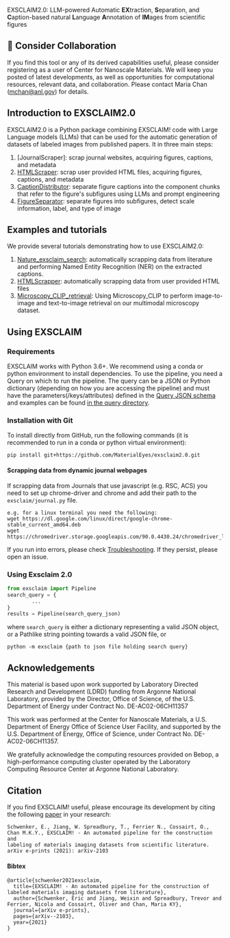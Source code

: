 EXSCLAIM2.0: LLM-powered Automatic **EX**traction, **S**eparation, and **C**aption-based natural **L**anguage **A**nnotation of **IM**ages from scientific figures


## 🤔 Consider Collaboration

If you find this tool or any of its derived capabilities useful, please consider registering as a user of Center for Nanoscale Materials. We will keep you posted of latest developments, as well as opportunities for computational resources, relevant data, and collaboration. Please contact Maria Chan (mchan@anl.gov) for details.

## Introduction to EXSCLAIM2.0

EXSCLAIM2.0 is a Python package combining EXSCLAIM! code with Large Language models (LLMs) that can be used for the automatic generation of datasets of labeled images from published papers. It in three main steps:
1. [JournalScraper]: scrap journal websites, acquiring figures, captions, and metadata
2. [HTMLScraper](https://github.com/MaterialEyes/exsclaim/wiki/JournalScraper): scrap user provided HTML files, acquiring figures, captions, and metadata 
3. [CaptionDistributor](https://github.com/MaterialEyes/exsclaim/wiki/JournalScraper): separate figure captions into the component chunks that refer to the figure's subfigures using LLMs and prompt engineering
4. [FigureSeparator](https://github.com/MaterialEyes/exsclaim/wiki/JournalScraper): separate figures into subfigures, detect scale information, label, and type of image

## Examples and tutorials
We provide several tutorials demonstrating how to use EXSCLAIM2.0:
1. [Nature_exsclaim_search](https://github.com/MaterialEyes/exsclaim2.0/blob/main/notebooks/1_Nature_exsclaim_search.ipynb): automatically scrapping data from literature and performing Named Entity Recognition (NER) on the extracted captions.
2. [HTMLScrapper](https://github.com/MaterialEyes/exsclaim2.0/blob/main/notebooks/2_HTMLScraper.ipynb): automatically scrapping data from user provided HTML files
3. [Microscopy_CLIP_retrieval](https://github.com/MaterialEyes/exsclaim2.0/blob/main/notebooks/3_Microscopy_CLIP_retrieval.ipynb): Using Microscopy_CLIP to perform image-to-image and text-to-image retrieval on our multimodal microscopy dataset.


## Using EXSCLAIM

### Requirements 
EXSCLAIM works with Python 3.6+. We recommend using a conda or python environment to install dependencies. To use the pipeline, you need a Query on which to run the pipeline. The query can be a JSON or Python dictionary (depending on how you are accessing the pipeline) and must have the parameters(/keys/attributes) defined in the [Query JSON schema](https://github.com/MaterialEyes/exsclaim/wiki/JSON-Schema#query-json-) and examples can be found [in the query directory](https://github.com/MaterialEyes/exsclaim/tree/master/query).

### Installation with Git
To install directly from GitHub, run the following commands (it is recommended to run in a conda or python virtual environment):
```shell
pip install git+https://github.com/MaterialEyes/exsclaim2.0.git
```

#### Scrapping data from dynamic journal webpages
If scrapping data from Journals that use javascript (e.g. RSC, ACS) you need to set up chrome-driver and chrome and add their path to the `exsclaim/journal.py` file.
```shell
e.g. for a linux terminal you need the following:
wget https://dl.google.com/linux/direct/google-chrome-stable_current_amd64.deb
wget https://chromedriver.storage.googleapis.com/90.0.4430.24/chromedriver_linux64.zip
```

If you run into errors, please check [Troubleshooting](https://github.com/MaterialEyes/exsclaim/wiki/Troubleshooting). If they persist, please open an issue.

### Using Exsclaim 2.0
```python
from exsclaim import Pipeline
search_query = {
		...
}
results = Pipeline(search_query_json)
```
where `search_query` is either a dictionary representing a valid JSON object, or a Pathlike string pointing towards a valid JSON file,
or 
```shell
python -m exsclaim {path to json file holding search query}
```

## Acknowledgements <a name="credits"></a>
This material is based upon work supported by Laboratory Directed Research and Development (LDRD) funding from Argonne National Laboratory, provided by the Director, Office of Science, of the U.S. Department of Energy under Contract No. DE-AC02-06CH11357

This work was performed at the Center for Nanoscale Materials, a U.S. Department of Energy Office of Science User Facility, and supported by the U.S. Department of Energy, Office of Science, under Contract No. DE-AC02-06CH11357.

We gratefully acknowledge the computing resources provided on Bebop, a high-performance computing cluster operated by the Laboratory Computing Resource Center at Argonne National Laboratory.

## Citation
If you find EXSCLAIM! useful, please encourage its development by citing the following [paper](https://arxiv.org/abs/2103.10631) in your research:
```
Schwenker, E., Jiang, W. Spreadbury, T., Ferrier N., Cossairt, O., Chan M.K.Y., EXSCLAIM! - An automated pipeline for the construction and
labeling of materials imaging datasets from scientific literature. arXiv e-prints (2021): arXiv-2103
```

#### Bibtex
```
@article{schwenker2021exsclaim,
  title={EXSCLAIM! - An automated pipeline for the construction of labeled materials imaging datasets from literature},
  author={Schwenker, Eric and Jiang, Weixin and Spreadbury, Trevor and Ferrier, Nicola and Cossairt, Oliver and Chan, Maria KY},
  journal={arXiv e-prints},
  pages={arXiv--2103},
  year={2021}
}
```